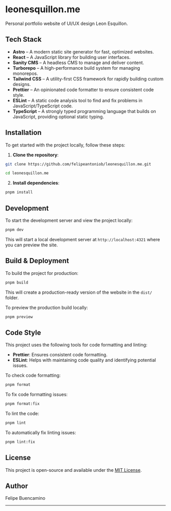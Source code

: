 # leonesquillon.me

Personal portfolio website of UI/UX design Leon Esquillon.

## Tech Stack

- **Astro** – A modern static site generator for fast, optimized websites.
- **React** – A JavaScript library for building user interfaces.
- **Sanity CMS** – A headless CMS to manage and deliver content.
- **Turborepo** – A high-performance build system for managing monorepos.
- **Tailwind CSS** – A utility-first CSS framework for rapidly building custom designs.
- **Prettier** – An opinionated code formatter to ensure consistent code style.
- **ESLint** – A static code analysis tool to find and fix problems in JavaScript/TypeScript code.
- **TypeScript** – A strongly typed programming language that builds on JavaScript, providing optional static typing.

## Installation

To get started with the project locally, follow these steps:

1. **Clone the repository**:

```zsh
git clone https://github.com/felipeantoniob/leonesquillon.me.git

cd leonesquillon.me
```

2. **Install dependencies**:

```zsh
pnpm install
```

## Development

To start the development server and view the project locally:

```zsh
pnpm dev
```

This will start a local development server at `http://localhost:4321` where you can preview the site.

## Build & Deployment

To build the project for production:

```zsh
pnpm build
```

This will create a production-ready version of the website in the `dist/` folder.

To preview the production build locally:

```zsh
pnpm preview
```

## Code Style

This project uses the following tools for code formatting and linting:

- **Prettier**: Ensures consistent code formatting.
- **ESLint**: Helps with maintaining code quality and identifying potential issues.

To check code formatting:

```zsh
pnpm format
```

To fix code formatting issues:

```zsh
pnpm format:fix
```

To lint the code:

```zsh
pnpm lint
```

To automatically fix linting issues:

```zsh
pnpm lint:fix
```

## License

This project is open-source and available under the [MIT License](/LICENSE).

## Author

Felipe Buencamino

---

